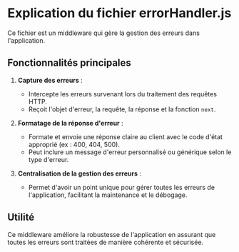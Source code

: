 # Explication du fichier errorHandler.js

Ce fichier est un middleware qui gère la gestion des erreurs dans l'application.

## Fonctionnalités principales

1. **Capture des erreurs** :
   - Intercepte les erreurs survenant lors du traitement des requêtes HTTP.
   - Reçoit l'objet d'erreur, la requête, la réponse et la fonction `next`.

2. **Formatage de la réponse d'erreur** :
   - Formate et envoie une réponse claire au client avec le code d'état approprié (ex : 400, 404, 500).
   - Peut inclure un message d'erreur personnalisé ou générique selon le type d'erreur.

3. **Centralisation de la gestion des erreurs** :
   - Permet d'avoir un point unique pour gérer toutes les erreurs de l'application, facilitant la maintenance et le débogage.

## Utilité

Ce middleware améliore la robustesse de l'application en assurant que toutes les erreurs sont traitées de manière cohérente et sécurisée.
